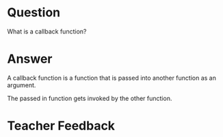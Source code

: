 # Question

What is a callback function?

# Answer
A callback function is a function that is passed into another function as an argument.

The passed in function gets invoked by the other function.

# Teacher Feedback

